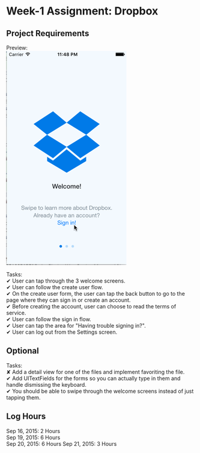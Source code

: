 
# Week-1 Assignment: Dropbox

## Project Requirements
Preview:  
![demo](https://github.com/christophersybico/Week1-Dropbox/blob/master/Demos/week1_dropbox_demo.gif)

Tasks:  
✔︎ User can tap through the 3 welcome screens.  
✔ User can follow the create user flow.  
✔ On the create user form, the user can tap the back button to go to the page where they can sign in or create an account.  
✔ Before creating the account, user can choose to read the terms of service.  
✔ User can follow the sign in flow.  
✔ User can tap the area for "Having trouble signing in?".  
✔ User can log out from the Settings screen.  

## Optional

Tasks:  
✘ Add a detail view for one of the files and implement favoriting the file.  
✔ Add UITextFields for the forms so you can actually type in them and handle dismissing the keyboard.  
✔ You should be able to swipe through the welcome screens instead of just tapping them.  

## Log Hours
Sep 16, 2015: 2 Hours  
Sep 19, 2015: 6 Hours  
Sep 20, 2015: 6 Hours
Sep 21, 2015: 3 Hours
